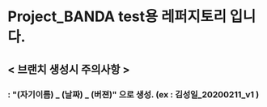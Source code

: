 # Project_BANDA test용 레퍼지토리 입니다.

## < 브랜치 생성시 주의사항 > 
### : "(자기이름) _ (날짜) _ (버젼)" 으로 생성. (ex : 김성일_20200211_v1 )
